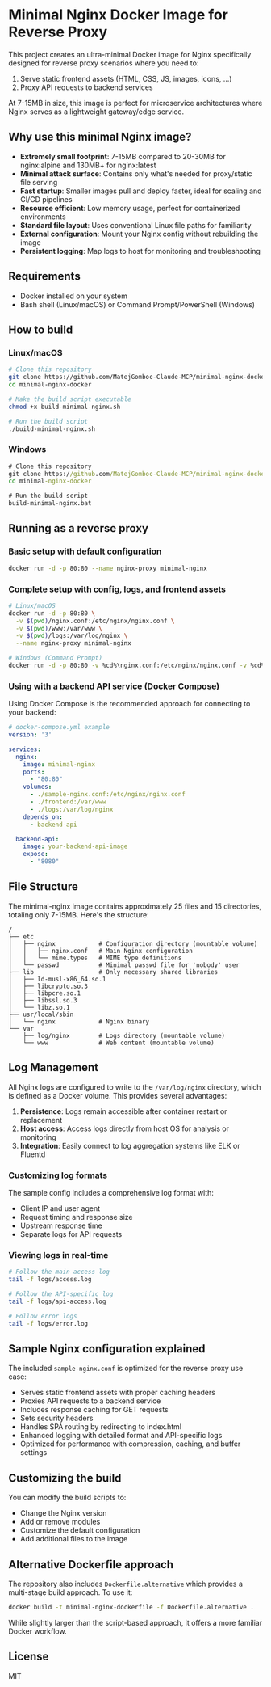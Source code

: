 # Minimal Nginx Docker Image for Reverse Proxy

This project creates an ultra-minimal Docker image for Nginx specifically designed for reverse proxy scenarios where you need to:

1. Serve static frontend assets (HTML, CSS, JS, images, icons, ...)
2. Proxy API requests to backend services

At 7-15MB in size, this image is perfect for microservice architectures where Nginx serves as a lightweight gateway/edge service.

## Why use this minimal Nginx image?

- **Extremely small footprint**: 7-15MB compared to 20-30MB for nginx:alpine and 130MB+ for nginx:latest
- **Minimal attack surface**: Contains only what's needed for proxy/static file serving
- **Fast startup**: Smaller images pull and deploy faster, ideal for scaling and CI/CD pipelines
- **Resource efficient**: Low memory usage, perfect for containerized environments
- **Standard file layout**: Uses conventional Linux file paths for familiarity
- **External configuration**: Mount your Nginx config without rebuilding the image
- **Persistent logging**: Map logs to host for monitoring and troubleshooting

## Requirements

- Docker installed on your system
- Bash shell (Linux/macOS) or Command Prompt/PowerShell (Windows)

## How to build

### Linux/macOS

```bash
# Clone this repository
git clone https://github.com/MatejGomboc-Claude-MCP/minimal-nginx-docker.git
cd minimal-nginx-docker

# Make the build script executable
chmod +x build-minimal-nginx.sh

# Run the build script
./build-minimal-nginx.sh
```

### Windows

```cmd
# Clone this repository
git clone https://github.com/MatejGomboc-Claude-MCP/minimal-nginx-docker.git
cd minimal-nginx-docker

# Run the build script
build-minimal-nginx.bat
```

## Running as a reverse proxy

### Basic setup with default configuration

```bash
docker run -d -p 80:80 --name nginx-proxy minimal-nginx
```

### Complete setup with config, logs, and frontend assets

```bash
# Linux/macOS
docker run -d -p 80:80 \
  -v $(pwd)/nginx.conf:/etc/nginx/nginx.conf \
  -v $(pwd)/www:/var/www \
  -v $(pwd)/logs:/var/log/nginx \
  --name nginx-proxy minimal-nginx

# Windows (Command Prompt)
docker run -d -p 80:80 -v %cd%\nginx.conf:/etc/nginx/nginx.conf -v %cd%\www:/var/www -v %cd%\logs:/var/log/nginx --name nginx-proxy minimal-nginx
```

### Using with a backend API service (Docker Compose)

Using Docker Compose is the recommended approach for connecting to your backend:

```yaml
# docker-compose.yml example
version: '3'

services:
  nginx:
    image: minimal-nginx
    ports:
      - "80:80"
    volumes:
      - ./sample-nginx.conf:/etc/nginx/nginx.conf
      - ./frontend:/var/www
      - ./logs:/var/log/nginx
    depends_on:
      - backend-api

  backend-api:
    image: your-backend-api-image
    expose:
      - "8080"
```

## File Structure

The minimal-nginx image contains approximately 25 files and 15 directories, totaling only 7-15MB. Here's the structure:

```
/
├── etc
│   ├── nginx            # Configuration directory (mountable volume)
│   │   ├── nginx.conf   # Main Nginx configuration
│   │   └── mime.types   # MIME type definitions
│   └── passwd           # Minimal passwd file for 'nobody' user
├── lib                  # Only necessary shared libraries
│   ├── ld-musl-x86_64.so.1
│   ├── libcrypto.so.3
│   ├── libpcre.so.1
│   ├── libssl.so.3
│   └── libz.so.1
├── usr/local/sbin
│   └── nginx            # Nginx binary
└── var
    ├── log/nginx        # Logs directory (mountable volume)
    └── www              # Web content (mountable volume)
```

## Log Management

All Nginx logs are configured to write to the `/var/log/nginx` directory, which is defined as a Docker volume. This provides several advantages:

1. **Persistence**: Logs remain accessible after container restart or replacement
2. **Host access**: Access logs directly from host OS for analysis or monitoring
3. **Integration**: Easily connect to log aggregation systems like ELK or Fluentd

### Customizing log formats

The sample config includes a comprehensive log format with:
- Client IP and user agent
- Request timing and response size
- Upstream response time
- Separate logs for API requests

### Viewing logs in real-time

```bash
# Follow the main access log
tail -f logs/access.log

# Follow the API-specific log
tail -f logs/api-access.log

# Follow error logs
tail -f logs/error.log
```

## Sample Nginx configuration explained

The included `sample-nginx.conf` is optimized for the reverse proxy use case:

- Serves static frontend assets with proper caching headers
- Proxies API requests to a backend service
- Includes response caching for GET requests
- Sets security headers
- Handles SPA routing by redirecting to index.html
- Enhanced logging with detailed format and API-specific logs
- Optimized for performance with compression, caching, and buffer settings

## Customizing the build

You can modify the build scripts to:

- Change the Nginx version
- Add or remove modules
- Customize the default configuration
- Add additional files to the image

## Alternative Dockerfile approach

The repository also includes `Dockerfile.alternative` which provides a multi-stage build approach. To use it:

```bash
docker build -t minimal-nginx-dockerfile -f Dockerfile.alternative .
```

While slightly larger than the script-based approach, it offers a more familiar Docker workflow.

## License

MIT